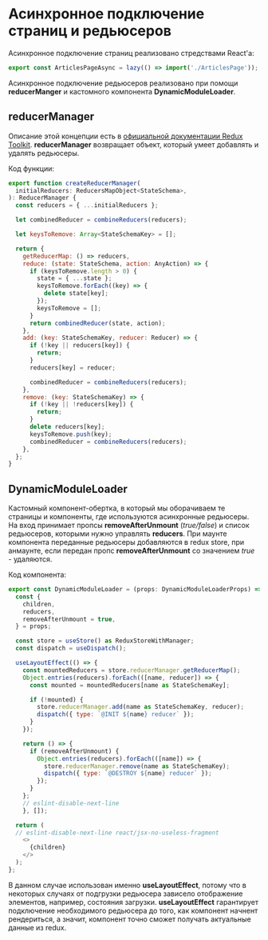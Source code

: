 # Асинхронное подключение страниц и редьюсеров

Асинхронное подключение страниц реализовано стредствами React'а:
``` js
export const ArticlesPageAsync = lazy(() => import('./ArticlesPage'));
```

Асинхронное подключение редьюсеров реализовано при помощи **reducerManger** и кастомного компонента **DynamicModuleLoader**.

## reducerManager
Описание этой концепции есть в [официальной документации Redux Toolkit](https://redux.js.org/usage/code-splitting).
**reducerManager** возвращает объект, который умеет добавлять и удалять редьюсеры. 

Код функции:
``` js
export function createReducerManager(
  initialReducers: ReducersMapObject<StateSchema>,
): ReducerManager {
  const reducers = { ...initialReducers };

  let combinedReducer = combineReducers(reducers);

  let keysToRemove: Array<StateSchemaKey> = [];

  return {
    getReducerMap: () => reducers,
    reduce: (state: StateSchema, action: AnyAction) => {
      if (keysToRemove.length > 0) {
        state = { ...state };
        keysToRemove.forEach((key) => {
          delete state[key];
        });
        keysToRemove = [];
      }
      return combinedReducer(state, action);
    },
    add: (key: StateSchemaKey, reducer: Reducer) => {
      if (!key || reducers[key]) {
        return;
      }
      reducers[key] = reducer;

      combinedReducer = combineReducers(reducers);
    },
    remove: (key: StateSchemaKey) => {
      if (!key || !reducers[key]) {
        return;
      }
      delete reducers[key];
      keysToRemove.push(key);
      combinedReducer = combineReducers(reducers);
    },
  };
}
```

## DynamicModuleLoader
Кастомный компонент-обертка, в который мы оборачиваем те страницы и компоненты, где используются асинхронные редьюсеры.
На вход принимает пропсы **removeAfterUnmount** (*true/false*) и список редьюсеров, которыми нужно управлять **reducers**.
При маунте компонента переданные редьюсеры добавляются в redux store, при анмаунте, если передан пропс **removeAfterUnmount** со значением *true* - удаляются.

Код компонента:
``` js
export const DynamicModuleLoader = (props: DynamicModuleLoaderProps) => {
  const {
    children,
    reducers,
    removeAfterUnmount = true,
  } = props;

  const store = useStore() as ReduxStoreWithManager;
  const dispatch = useDispatch();

  useLayoutEffect(() => {
    const mountedReducers = store.reducerManager.getReducerMap();
    Object.entries(reducers).forEach(([name, reducer]) => {
      const mounted = mountedReducers[name as StateSchemaKey];

      if (!mounted) {
        store.reducerManager.add(name as StateSchemaKey, reducer);
        dispatch({ type: `@INIT ${name} reducer` });
      }
    });

    return () => {
      if (removeAfterUnmount) {
        Object.entries(reducers).forEach(([name]) => {
          store.reducerManager.remove(name as StateSchemaKey);
          dispatch({ type: `@DESTROY ${name} reducer` });
        });
      }
    };
    // eslint-disable-next-line
    }, []);

  return (
  // eslint-disable-next-line react/jsx-no-useless-fragment
    <>
      {children}
    </>
  );
};
```

В данном случае использован именно **useLayoutEffect**, потому что в некоторых случаях от подгрузки редьюсера зависело отображение элементов, например, состояния загрузки. **useLayoutEffect** гарантирует подключение необходимого редьюсера до того, как компонент начнент рендериться, а значит, компонент точно сможет получать актуальные данные из redux. 